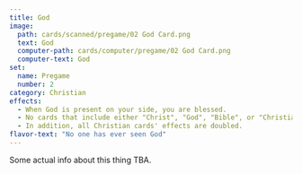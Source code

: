 ```yaml
---
title: God
image: 
  path: cards/scanned/pregame/02 God Card.png
  text: God
  computer-path: cards/computer/pregame/02 God Card.png
  computer-text: God
set:
  name: Pregame
  number: 2
category: Christian
effects: 
  - When God is present on your side, you are blessed.
  - No cards that include either "Christ", "God", "Bible", or "Christian" may be destroyed except by "The Golden Compass".
  - In addition, all Christian cards' effects are doubled.
flavor-text: "No one has ever seen God"
---
```

Some actual info about this thing TBA.
